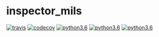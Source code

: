 # inspector_mils

[![travis](https://travis-ci.com/jmilagroso/pii_crypt.svg?branch=master)](https://travis-ci.com/jmilagroso/pii_crypt.svg?branch=master)
[![codecov](https://codecov.io/gh/jmilagroso/inspector_mils/branch/master/graph/badge.svg?token=HMC508346L)](https://codecov.io/gh/jmilagroso/inspector_mils)
[![python3.6](https://img.shields.io/badge/python-3.6-blue.svg)](https://www.python.org/downloads/release/python-360/)
[![python3.6](https://img.shields.io/badge/python-3.7-blue.svg)](https://www.python.org/downloads/release/python-370/)
[![python3.6](https://img.shields.io/badge/python-3.8-blue.svg)](https://www.python.org/downloads/release/python-380/)
